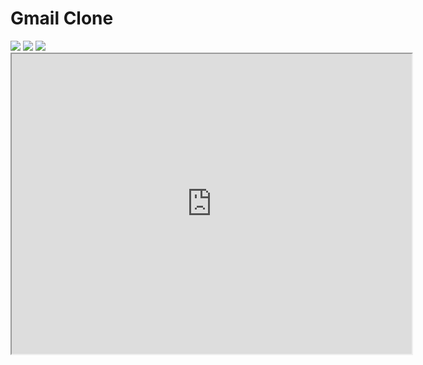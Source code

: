 

# Gmail Clone

 <img src="https://drive.google.com/file/d/11ZhY0Q3QAvwS6iu9hdWuGF97yQ4NjLky/view"/>
 <img src="https://drive.google.com/file/d/1VI7Ky3zeLm4kVwju0yCAM9onO8YoMyta/view"/>
 <img src="https://drive.google.com/file/d/1O5qW8eyjpqV_QDS8b4iYpeQGeRi0LYwL/view"/>

<iframe src="https://drive.google.com/file/d/1O5qW8eyjpqV_QDS8b4iYpeQGeRi0LYwL/preview" width="640" height="480" allow="autoplay"></iframe>

